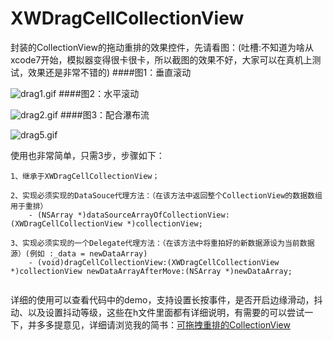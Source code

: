 # XWDragCellCollectionView
封装的CollectionView的拖动重排的效果控件，先请看图：(吐槽:不知道为啥从xcode7开始，模拟器变得很卡很卡，所以截图的效果不好，大家可以在真机上测试，效果还是非常不错的)
####图1：垂直滚动

![drag1.gif](http://ww2.sinaimg.cn/mw690/5ededce5gw1ezoq84h05ig208m0gawwn.gif)
####图2：水平滚动

![drag2.gif](http://ww1.sinaimg.cn/mw690/5ededce5gw1ezoq869c1ig208m0gahb3.gif)
####图3：配合瀑布流

![drag5.gif](http://ww3.sinaimg.cn/mw690/5ededce5gw1ezoq8a18dzg208m0gab2a.gif)


使用也非常简单，只需3步，步骤如下：

```
1、继承于XWDragCellCollectionView；

2、实现必须实现的DataSouce代理方法：（在该方法中返回整个CollectionView的数据数组用于重排）
    - (NSArray *)dataSourceArrayOfCollectionView:(XWDragCellCollectionView *)collectionView;
    
3、实现必须实现的一个Delegate代理方法：（在该方法中将重拍好的新数据源设为当前数据源）(例如 :_data = newDataArray)
    - (void)dragCellCollectionView:(XWDragCellCollectionView *)collectionView newDataArrayAfterMove:(NSArray *)newDataArray;
    
 ```
 
详细的使用可以查看代码中的demo，支持设置长按事件，是否开启边缘滑动，抖动、以及设置抖动等级，这些在h文件里面都有详细说明，有需要的可以尝试一下，并多多提意见，详细请浏览我的简书：[可拖拽重排的CollectionView](http://www.jianshu.com/p/8f0153ce17f9)
